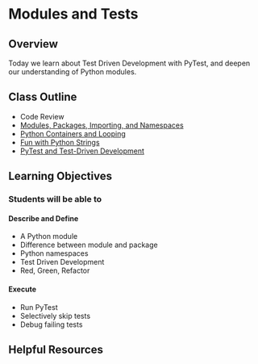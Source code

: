 # Modules and Tests

## Overview

Today we learn about Test Driven Development with PyTest, and deepen our understanding of Python modules.

## Class Outline

<!-- To Be Completed By Instructor -->
- Code Review
- [Modules, Packages, Importing, and Namespaces]
- [Python Containers and Looping]
- [Fun with Python Strings]
- [PyTest and Test-Driven Development]

## Learning Objectives

### Students will be able to

#### Describe and Define

- A Python module
- Difference between module and package
- Python namespaces
- Test Driven Development
- Red, Green, Refactor

#### Execute

- Run PyTest
- Selectively skip tests
- Debug failing tests

## Helpful Resources

<!-- links -->
[Modules, Packages, Importing, and Namespaces]: ./notes/modules.md
[Python Containers and Looping]: ./notes/containers.md
[Fun with Python Strings]: ./notes/strings.md
[PyTest and Test-Driven Development]: ./notes/pytest_tdd.md
